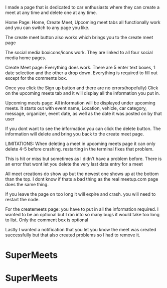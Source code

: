 I made a page that is dedicated to car enthusiasts where they can create a meet at any time
and delete one at any time.

Home Page:
Home, Create Meet, Upcoming meet tabs all functionally work and you can switch to any page you like.

The create meet button also works which brings you to the create meet page

The social media boxicons/icons work. They are linked to all four social media home pages.

Create Meet page:
Everything does work. There are 5 enter text boxes, 1 date selection and the other a drop down.
Everything is required to fill out except for the comments box.

Once you click the Sign up button and there are no errors(hopefully) Click on the upcoming meets
tab and it will display all the information you put in.

Upcoming meets page:
All information will be displayed under upcoming meets.
It starts out with event name, Location, vehicle, car category, message, organizer, event date,
as well as the date it was posted on by that user

If you dont want to see the information you can click the delete button. The information will delete and bring you back to the create meet page.

LIMITATIONS:
When deleting a meet in upcoming meets page it can only delete 4-5 before crashing.
restarting in the terminal fixes that problem.

This is hit or miss but sometimes as I didn't have a problem before. There is an error that wont let you delete the very last data entry for a meet

All meet creations do show up but the newest one shows up at the bottom than the top.
I dont know if thats a bad thing as the real meetup.com page does the same thing.

If you leave the page on too long it will expire and crash. you will need to restart the node.

For the createmeets page: you have to put in all the information required. I wanted to be an optional but I ran into so many bugs it would take too long to list. Only the comment box is optional

Lastly I wanted a notification that you let you know the meet was created successfully but that also created problems so I had to remove it.
# SuperMeets
# SuperMeets

